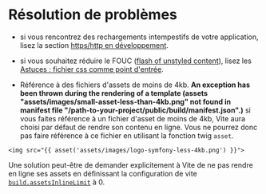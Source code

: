 # Résolution de problèmes

- si vous rencontrez des rechargements intempestifs de votre application, lisez la section [https/http en développement](/fr/guide/tips.html#https-http-en-developpement).

- si vous souhaitez réduire le FOUC ([flash of unstyled content](https://en.wikipedia.org/wiki/Flash_of_unstyled_content)), lisez les [Astuces : fichier css comme point d'entrée](/fr/guide/tips.html#fichiers-css-comme-point-d-entree).

- Référence à des fichiers d'assets de moins de 4kb. **An exception has been thrown during the rendering of a template (assets "assets/images/small-asset-less-than-4kb.png" not found in manifest file "/path-to-your-project/public/build/manifest.json".)** si vous faites référence à un fichier d'asset de moins de 4kb, Vite aura choisi par défaut de rendre son contenu en ligne. Vous ne pourrez donc pas faire référence à ce fichier en utilisant la fonction twig `asset`.

```twig
<img src="{{ asset('assets/images/logo-symfony-less-4kb.png') }}">
```
Une solution peut-être de demander explicitement à Vite de ne pas rendre en ligne ses assets en définissant la configuration de vite [`build.assetsInlineLimit`](https://vitejs.dev/config/build-options.html#build-assetsinlinelimit) à 0.
